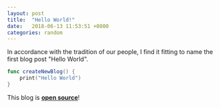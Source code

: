 ```yaml
---
layout: post
title:  "Hello World!"
date:   2018-06-13 11:53:51 +0800
categories: random
---
```

In accordance with the tradition of our people, I find it fitting to name the first blog post "Hello World".

```swift
func createNewBlog() {
	print("Hello World")
}
```

This blog is **[open source][blog-repo]**!

[blog-repo]: https://github.com/cheeyi/cheeyi.github.io
